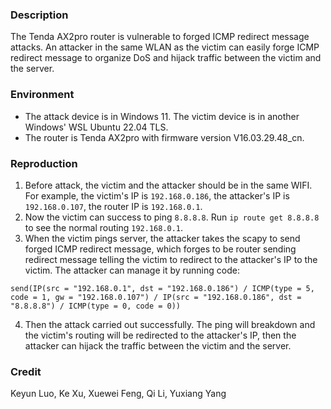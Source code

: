 ### Description
The Tenda AX2pro router is vulnerable to forged ICMP redirect message attacks. An attacker in the same WLAN as the victim can easily forge ICMP redirect message to organize DoS and hijack traffic between the victim and the server.

### Environment
- The attack device is in Windows 11. The victim device is in another Windows' WSL Ubuntu 22.04 TLS.
- The router is Tenda AX2pro with firmware version V16.03.29.48_cn.

### Reproduction
1. Before attack, the victim and the attacker should be in the same WIFI. For example, the victim's IP is `192.168.0.186`, the attacker's IP is `192.168.0.107`, the router IP is `192.168.0.1`.
2. Now the victim can success to ping `8.8.8.8`. Run `ip route get 8.8.8.8` to see the normal routing `192.168.0.1`.
3. When the victim pings server, the attacker takes the scapy to send forged ICMP redirect message, which forges to be router sending redirect message telling the victim to redirect to the attacker's IP to the victim. The attacker can manage it by running code:
```
send(IP(src = "192.168.0.1", dst = "192.168.0.186") / ICMP(type = 5, code = 1, gw = "192.168.0.107") / IP(src = "192.168.0.186", dst = "8.8.8.8") / ICMP(type = 0, code = 0))
```
4. Then the attack carried out successfully. The ping will breakdown and the victim's routing will be redirected to the attacker's IP, then the attacker can hijack the traffic between the victim and the server.

### Credit
Keyun Luo, Ke Xu, Xuewei Feng, Qi Li, Yuxiang Yang
